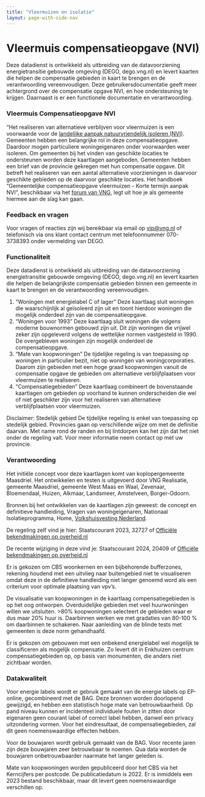 ```yaml
---
title: "Vleermuizen en isolatie"
layout: page-with-side-nav
---
```

# Vleermuis compensatieopgave (NVI)

Deze datadienst is ontwikkeld als uitbreiding van de datavoorziening energietransitie gebouwde omgeving (DEGO, dego.vng.nl) en levert kaarten die helpen de compensatie gebieden in kaart te brengen en de verantwoording vereenvoudigen. Deze gebruikersdocumentatie geeft meer achtergrond over de compensatie opgave NVI, en hoe ondersteuning te krijgen. Daarnaast is er een functionele documentatie en verantwoording.

### Vleermuis Compensatieopgave NVI
“Het realiseren van alternatieve verblijven voor vleermuizen is een voorwaarde voor de [landelijke aanpak natuurvriendelijk isoleren (NVI)](https://vng.nl/nieuws/tijdelijke-landelijke-aanpak-voor-natuurvriendelijk-isoleren). Gemeenten hebben een belangrijke rol in deze compensatieopgave. Daardoor mogen particuliere woningeigenaren onder voorwaarden weer isoleren. Om gemeenten bij het vinden van geschikte locaties te ondersteunen worden deze kaartlagen aangeboden.
Gemeenten hebben een brief van de provincie gekregen met hun compensatie opgave. Dit betreft het realiseren van een aantal alternatieve voorzieningen in daarvoor geschikte gebieden op de daarvoor geschikte locaties. Het handboek “Gemeentelijke compensatieopgave vleermuizen - Korte termijn aanpak NVI”, beschikbaar via het [forum van VNG](https://forum.vng.nl/do/document?id=5684352-646f63756d656e74), legt uit hoe je als gemeente hiermee aan de slag kan gaan. 


### Feedback en vragen
Voor vragen of reacties zijn wij bereikbaar via email op vip@vng.nl of telefonisch via ons klant contact centrum met telefoonnummer 070-3738393 onder vermelding van DEGO.

### Functionaliteit 
Deze datadienst is ontwikkeld als uitbreiding van de datavoorziening energietransitie gebouwde omgeving (DEGO, dego.vng.nl) en levert kaarten die helpen de belangrijkste compensatie gebieden binnen een gemeente in kaart te brengen en de verantwoording vereenvoudigen.

1. “Woningen met energielabel C of lager”
Deze kaartlaag sluit  woningen die waarschijnlijk al geïsoleerd zijn uit en toont hierdoor woningen die mogelijk onderdeel zijn van de compensatieopgave.
2. “Woningen voor 1993”
Deze kaartlaag sluit woningen die volgens moderne bouwnormen gebouwd zijn uit. Dit zijn woningen die vrijwel zeker zijn opgeleverd volgens de wettelijke normen vastgesteld in 1990. De overgebleven woningen zijn mogelijk onderdeel de compensatieopgave. 
3. “Mate van koopwoningen”
De tijdelijke regeling is van toepassing op woningen in particulier bezit, niet op woningen van woningcorporaties. Daarom zijn gebieden met een hoge graad koopwoningen vanuit de compensatie opgave de gebieden om  alternatieve verblijfplaatsen voor vleermuizen te realiseren. 
4. “Compensatiegebieden” 
Deze kaartlaag combineert de bovenstaande kaartlagen om gebieden op voorhand te kunnen onderscheiden die wel of niet geschikter zijn voor het realiseren van alternatieve verblijfplaatsen voor vleermuizen. 

Disclaimer: Stedelijk gebied
De tijdelijke regeling is enkel van toepassing op stedelijk gebied. Provincies gaan op verschillende wijze om met de definitie daarvan. Met name rond de randen en bij lintdorpen kan het zijn dat het niet onder de regeling valt. Voor meer informatie neem contact op met uw provincie.


### Verantwoording 
Het initiële concept voor deze kaartlagen komt van koplopergemeente Maasdriel. Het ontwikkelen en testen is uitgevoerd door VNG Realisatie, gemeente Maasdriel, gemeente West Maas en Waal, Zevenaar, Bloemendaal, Huizen, Alkmaar, Landsmeer,  Amstelveen, Borger-Odoorn.

Bronnen bij het ontwikkelen van de kaartlagen zijn geweest: de concept en definitieve handleiding, Vragen van woningeigenaren,  Nationaal Isolatieprogramma,  Home,  [Volkshuisvesting Nederland](https://www.volkshuisvestingnederland.nl/onderwerpen/nationaal-isolatieprogramma/landelijke-aanpak-natuurvriendelijk-isoleren/veelgestelde-vragen/vragen-van-woningeigenaren).

De regeling zelf vind je hier: Staatscourant 2023, 32727 of [Officiële bekendmakingen op overheid.nl](https://zoek.officielebekendmakingen.nl/stcrt-2023-32727.html)

De recente wijziging in deze vind je: Staatscourant 2024, 20409 of [Officiële bekendmakingen op overheid.nl](https://zoek.officielebekendmakingen.nl/stcrt-2024-20409.html)

Er is gekozen om CBS woonkernen en een bijbehorende bufferzones, rekening houdend met een uitvlieg naar buitengebied niet te visualiseren omdat deze in de definitieve handleiding niet langer genoemd word als een criterium voor optimale plaatsing van vpv’s.

De visualisatie van koopwoningen in de kaartlaag compensatiegebieden is op het oog ontworpen. Overduidelijke gebieden met veel huurwoningen willen we uitsluiten. >80% koopwoningen selecteert de gebieden waar er dus maar 20% huur is. Daarbinnen werken we met gradaties van 80-100 % om daarbinnen te schakeren. Naar aanleiding van de blinde tests met gemeenten is deze norm gehandhaafd.

Er is gekozen om gebouwen met een onbekend energielabel wel mogelijk te classificeren als mogelijk compensatie. Zo levert dit in Enkhuizen centrum compensatiegebieden op, op basis van monumenten, die anders niet zichtbaar worden.

### Datakwaliteit
Voor energie labels wordt er gebruik gemaakt van de energie labels op EP-online, gecombineerd met de BAG. Deze bronnen worden doorlopend gewijzigd, en hebben een statistisch hoge mate van betrouwbaarheid. Op pand niveau kunnen er incidenteel  individuele fouten in zitten door eigenaren geen courant label of correct label hebben, danwel een privacy uitzondering vormen. Voor het eindresultaat, de compensatiegebieden, zal dit geen noemenswaardige effecten hebben.

Voor de bouwjaren wordt gebruik gemaakt van de BAG. Voor recente jaren zijn deze bouwjaren zeer betrouwbaar te noemen. Qua data worden  de bouwjaren onbetrouwbaarder naarmate het langer geleden is. 

Mate van koopwoningen worden gepubliceerd door het CBS via het Kerncijfers per postcode. De publicatiedatum is 2022. Er is inmiddels een 2023 bestand beschikbaar, maar dit levert geen noemenswaardige verschillen op.
